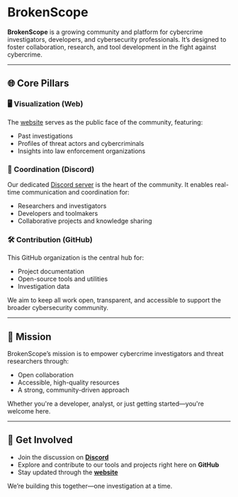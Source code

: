 # BrokenScope

**BrokenScope** is a growing community and platform for cybercrime investigators, developers, and cybersecurity professionals. It’s designed to foster collaboration, research, and tool development in the fight against cybercrime.

---

## 🌐 Core Pillars

### 🖥️ Visualization (Web)
The [website](https://brokenscope.com/) serves as the public face of the community, featuring:

- Past investigations
- Profiles of threat actors and cybercriminals
- Insights into law enforcement organizations

### 💬 Coordination (Discord)
Our dedicated [Discord server](https://discord.gg/S5ctkdBc) is the heart of the community. It enables real-time communication and coordination for:

- Researchers and investigators
- Developers and toolmakers
- Collaborative projects and knowledge sharing

### 🛠️ Contribution (GitHub)
This GitHub organization is the central hub for:

- Project documentation
- Open-source tools and utilities
- Investigation data

We aim to keep all work open, transparent, and accessible to support the broader cybersecurity community.

---

## 🎯 Mission

BrokenScope’s mission is to empower cybercrime investigators and threat researchers through:

- Open collaboration  
- Accessible, high-quality resources  
- A strong, community-driven approach  

Whether you're a developer, analyst, or just getting started—you're welcome here.

---

## 🚀 Get Involved

- Join the discussion on **[Discord](https://discord.gg/S5ctkdBc)**
- Explore and contribute to our tools and projects right here on **GitHub**  
- Stay updated through the **[website](https://brokenscope.com/)**  

We’re building this together—one investigation at a time.
